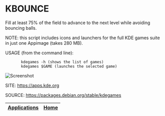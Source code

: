 # KBOUNCE

 Fill at least 75% of the field to advance to the next
 level while avoiding bouncing balls.   
 
 NOTE: this script includes icons and launchers for the 
 full KDE games suite in just one Appimage (takes 280 MB).
 
 USAGE (from the command line):
 
           kdegames -h (shows the list of games)
           kdegames $GAME (launches the selected game)
           
 ![Screenshot](https://kde.org/images/screenshots/kbounce.png)
 
 SITE: https://apps.kde.org

 SOURCE: https://packages.debian.org/stable/kdegames

 | [Applications](https://portable-linux-apps.github.io/apps.html) | [Home](https://portable-linux-apps.github.io)
 | --- | --- |
